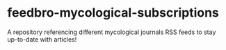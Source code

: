 # feedbro-mycological-subscriptions
A repository referencing different mycological journals RSS feeds to stay up-to-date with articles!
